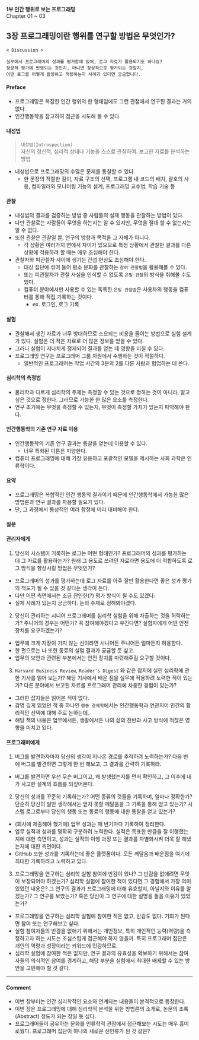 **1부 인간 행위로 보는 프로그래밍**<br/>
Chapter 01 ~ 03

## 3장 프로그래밍이란 행위를 연구할 방법은 무엇인가?
```
< Discussion >

실무에서 프로그래머의 성과를 평가함에 있어, 로그 자료가 활용되기도 하나요?
정량적 평가에 반영되는 것인지, 아니면 정성적으로 평가되는 것일지,
어떤 로그를 어떻게 활용하고 적용하는지 사례가 있다면 궁금합니다.
```

#### Preface
- 프로그래밍은 복잡한 인간 행위의 한 형태임에도 그런 관점에서 연구된 결과는 거의 없다.
- 인간행동학을 참고하여 접근을 시도해 볼 수 있다.

#### 내성법
> `내성법(Introspection)`<br/>
> 자신의 정신적, 심리적 상태나 기능을 스스로 관찰하여. 보고한 자료를 분석하는 방법
- 내성법으로 프로그래밍의 수많은 문제를 통찰할 수 있다.
  - 한 문장의 적절한 길이, 자료 구조의 선택, 프로그램 내 코드의 배치, 괄호의 사용, 컴파일러와 모니터링 기능의 설계, 프로그래밍 교수법, 학습 기술 등

#### 관찰
- 내성법의 결과를 검증하는 방법 중 사람들의 실제 행동을 관찰하는 방법이 있다.
- 다만 관찰로는 사람들이 무엇을 하는지는 알 수 있지만, 무엇을 절대 할 수 없는지는 알 수 없다.
- 또한 관찰은 관찰일 뿐, 연구의 방향과 목적을 그 자체가 아니다.
  - 각 상황은 여러가지 면에서 차이가 있으므로 특정 상황에서 관찰한 결과를 다른 상황에 적용하려 할 때는 매우 조심해야 한다.
- 관찰자와 피관찰자 사이에 생기는 간섭 현상도 조심해야 한다.
  - 대상 집단에 섞여 들어 평소 문화를 관찰하는 `참여 관찰법`을 활용해볼 수 있다.
  - 또는 피관찰자가 관찰 사실을 인식할 수 없도록 `은밀 관찰`의 방식을 취해볼 수도 있다.
  - 컴퓨터 분야에서만 사용할 수 있는 독특한 `은밀 관찰법`은 사용자의 행동을 컴퓨터를 통해 직접 기록하는 것이다.
    - ex. 로그인, 로그 기록

#### 실험
- 관찰해서 생긴 자료가 너무 방대하므로 소요되는 비용을 줄이는 방법으로 실험 설계가 있다. 실험은 더 적은 자료로 더 많은 정보를 얻을 수 있다.
- 그러나 실험이 지나치게 정제되어 결과를 얻는 데 영향을 미칠 수 있다.
- 프로그래밍 연구는 프로그래머 그룹 차원에서 수행하는 것이 적절하다.
  - 일반적인 프로그래머는 작업 시간의 3분의 2를 다른 사람과 협업하는 데 쓴다.

#### 심리학의 측정법
- 물리학과 다르게 심리학의 주제는 측정할 수 있는 것으로 정하는 것이 아니라, 알고 싶은 것으로 정한다. 그러므로 가능한 한 많은 요소를 측정한다.
- 연구 초기에는 무엇을 측정할 수 있는지, 무엇이 측정할 가치가 있는지 파악해야 한다.

#### 인간행동학의 기존 연구 자료 이용
- 인간행동학의 기존 연구 결과는 통찰을 얻는데 이용할 수 있다.
  - 너무 특화된 이론은 지양한다.
- 컴퓨터 프로그래밍에 대해 가장 유용하고 포괄적인 모델을 제시하는 사회 과학은 인류학이다.

#### 요약
- 프로그래밍은 복합적인 인간 행동의 결과이기 때문에 인간행동학에서 가능한 많은 방법론과 연구 결과를 차용할 필요가 있다.
- 단, 그 과정에서 통상적인 여러 함정에 미리 대비해야 한다.

#### 질문

#### 관리자에게
1. 당신의 시스템이 기록하는 로그는 어떤 형태인가? 프로그래머의 성과를 평가하는 데 그 자료를 활용하는가? 원래 그 용도로 쓰려던 자료라면 용도에 더 적합하도록 로그 방식을 향상시킬 방법은 무엇인가?
- 프로그래머의 성과를 평가하는데 로그 자료를 아주 잘만 활용한다면 좋은 성과 평가의 척도가 될 수 있을 것 같다는 생각이 든다.
- 다만 어떤 측면에서는 조금 잔인한(?) 평가 방식이 될 수도 있겠다.
- 실제 사례가 있는지 궁금하다. 논의 주제로 정해봐야겠다.

2. 당신이 관리하는 시니어 프로그래머를 심리학 실험을 위해 차출하는 것을 허락하는가? 주니어의 경우는 어떤가? 꼭 참여해야겠다고 우긴다면? 실험자에게 어떤 안전 장치를 요구하겠는가?
- 업무에 크게 지장이 가지 않는 선이라면 시니어든 주니어든 얼마든지 허용한다.
- 한 편으로는 나 또한 동료의 실험 결과가 궁금할 듯 싶고.
- 업무의 보안과 관련된 부분에서는 안전 장치를 마련해주길 요구할 것이다.

3. `Harvard Business Review`, `Reader's Digest` 와 같은 잡지에 실린 심리학에 관한 기사를 읽어 보는가? 해당 기사에서 배운 점을 실무에 적용하려 노력한 적이 있는가? 다른 분야에서 보고된 자료를 프로그래머 관리에 차용한 경험이 있는가?
- 그러한 잡지들은 읽어본 적이 없다.
- 감명 깊게 읽었던 책 중 하나인 `행동 경제학`에서는 인간행동학과 연관지어  인간의 합리적인 선택에 대해 주로 논하는데,
- 해당 책의 내용은 업무에서든, 생활에서든 나의 삶의 전반과 사고 방식에 적잖은 영향을 미치고 있다.

#### 프로그래머에게
1. 버그를 발견하자마자 당신의 생각이 지나온 경로를 추적하려 노력하는가? 다음 번에 버그를 발견하면 그렇게 한 번 해보고, 그 결과를 간략히 기록하라.
- 버그를 발견하면 우선 무슨 버그이고, 왜 발생했는지를 먼저 확인하고, 그 이후에 내가 사고한 설계의 흐름를 되짚어본다.

2. 당신의 성과를 꾸준히 기록하는가? 어떤 종류의 것들을 기록하며, 얼마나 정확한가? 단순히 당신의 일만 생각해서는 얻지 못할 깨달음을 그 기록을 통해 얻고 있는가? 시스템 로그로부터 당신의 행동 또는 동료의 행동에 대한 통찰을 얻고 있는가?
- (회사에 제출해야 했기에) 업무 성과는 매 반기마다 기록하여 정리한다.
- 업무 실적과 성과를 명확히 구분하려 노력한다. 실적은 목표한 만큼을 잘 이행했는지에 대한 측면이고, 성과는 실적의 이행 과정 또는 결과를 차별화시켜 더욱 잘 해냈는지에 대한 측면이다.
- GitHub 또한 성과를 기록하는데 좋은 플랫폼이다. 모든 깨달음과 배운점을 여기에 최대한 기록하려고 노력하고 있다.

3. 프로그래밍을 연구하는 심리학 실험 참여에 반감이 있나? 그 반감을 없애려면 무엇이 보장되어야 하겠는가? 심리학 실험에 참여한 적이 있다면 그 경험에서 가장 의미 있었던 내용은? 그 연구의 결과가 프로그래밍에 대해 유효할지, 아닐지와 이유를 알겠는가? 그 연구를 보았는가? 혹은 당신이 그 연구에 대한 설명을 들을 이유가 있었는가?
- 프로그래밍을 연구하는 심리학 실험에 참여한 적은 없고, 반감도 없다. 기회가 된다면 참여 또는 연구해보고 싶다.
- 실험 참여자들의 반감을 없애기 위해서는 개인정보, 특히 개인적인 능력(역량)을 측정하고자 하는 시도는 조심스럽게 접근해야 하지 않을까. 특히 프로그래머 집단은 개인의 역량과 성장이라는 키워드에 민감하므로.
- 심리학 실험에 참여한 적은 없지만, 연구 결과의 유효성을 확보하기 위해서는 참여자들의 의식적인 참여를 경계하고, 해당 부분을 실험에서 최대한 배제할 수 있는 방안을 고민해야 할 것 같다.

---

#### Comment
- 이번 장부터는 인간 심리학적인 요소와 연계되는 내용들이 본격적으로 등장한다.
- 이번 장은 프로그래밍에 대해 심리학적 분석을 위한 방법론의 소개로, 논문의 초록(Abstract) 정도가 되는 장일 듯 싶다.
- 프로그래머들이 공유하는 문화를 인류학적 관점에서 접근해보는 시도는 매우 흥미로웠다. 프로그래머 집단이 하나의 새로운 신인류가 된 것 같은?
